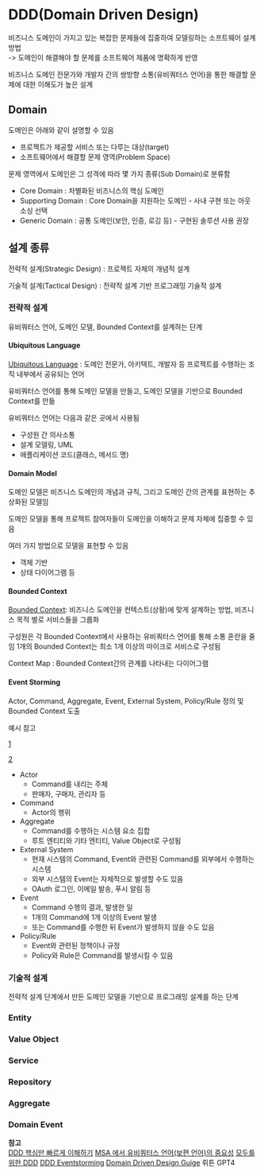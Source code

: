 # DDD(Domain Driven Design)

비즈니스 도메인이 가지고 있는 복잡한 문제들에 집중하여 모델링하는 소프트웨어 설계 방법    
-> 도메인이 해결해야 할 문제를 소프트웨어 제품에 명확하게 반영 

비즈니스 도메인 전문가와 개발자 간의 쌍방향 소통(유비쿼터스 언어)을 통한 해결할 문제에 대한 이해도가 높은 설계

## Domain

도메인은 아래와 같이 설명할 수 있음
* 프로젝트가 제공할 서비스 또는 다루는 대상(target)
* 소프트웨어에서 해결할 문제 영역(Problem Space)

문제 영역에서 도메인은 그 성격에 따라 몇 가지 종류(Sub Domain)로 분류함
* Core Domain : 차별화된 비즈니스의 핵심 도메인
* Supporting Domain : Core Domain을 지원하는 도메인 - 사내 구현 또는 아웃 소싱 선택
* Generic Domain : 공통 도메인(보안, 인증, 로깅 등) - 구현된 솔루션 사용 권장

## 설계 종류

전략적 설계(Strategic Design) : 프로젝트 자체의 개념적 설계

기술적 설계(Tactical Design)  : 전략적 설계 기반 프로그래밍 기술적 설계

### 전략적 설계

유비쿼터스 언어, 도메인 모델, Bounded Context를 설계하는 단계

#### Ubiquitous Language

[Ubiquitous Language](https://martinfowler.com/bliki/UbiquitousLanguage.html) : 도메인 전문가, 아키텍트, 개발자 등 프로젝트를 수행하는 조직 내부에서 공유되는 언어

유비쿼터스 언어를 통해 도메인 모델을 만들고, 도메인 모델을 기반으로 Bounded Context를 만듦

유비쿼터스 언어는 다음과 같은 곳에서 사용됨
- 구성원 간 의사소통
- 설계 모델링, UML
- 애플리케이션 코드(클래스, 메서드 명)

#### Domain Model

도메인 모델은 비즈니스 도메인의 개념과 규칙, 그리고 도메인 간의 관계를 표현하는 추상화된 모델임 

도메인 모델을 통해 프로젝트 참여자들이 도메인을 이해하고 문제 자체에 집중할 수 있음

여러 가지 방법으로 모델을 표현할 수 있음
- 객체 기반
- 상태 다이어그램 등

#### Bounded Context

[Bounded Context](https://martinfowler.com/bliki/BoundedContext.html): 비즈니스 도메인을 컨텍스트(상황)에 맞게 설계하는 방법, 비즈니스 목적 별로 서비스들을 그룹화

구성원은 각 Bounded Context에서 사용하는 유비쿼터스 언어를 통해 소통 혼란을 줄임
1개의 Bounded Context는 최소 1개 이상의 마이크로 서비스로 구성됨

Context Map : Bounded Context간의 관계를 나타내는 다이어그램

#### Event Storming

Actor, Command, Aggregate, Event, External System, Policy/Rule 정의 및 Bounded Context 도출

예시 참고

[1](https://tech.junhabaek.net/ddd-%EC%A0%84%EB%9E%B5%EC%A0%81-%EC%84%A4%EA%B3%84-event-storming-%EC%9D%B4%EB%B2%A4%ED%8A%B8-%EC%BB%A4%EB%A7%A8%EB%93%9C-%EC%99%B8%EB%B6%80%EC%84%9C%EB%B9%84%EC%8A%A4-%EC%95%A1%ED%84%B0-23ea8af1f457)

[2](https://happycloud-lee.tistory.com/94)

* Actor
    * Command를 내리는 주체
    * 판매자, 구매자, 관리자 등
* Command
    * Actor의 행위
* Aggregate
    * Command를 수행하는 시스템 요소 집합
    * 루트 엔티티와 기타 엔티티, Value Object로 구성됨
* External System
    * 현재 시스템의 Command, Event와 관련된 Command를 외부에서 수행하는 시스템
    * 외부 시스템의 Event는 자체적으로 발생할 수도 있음
    * OAuth 로그인, 이메일 발송, 푸시 알림 등
* Event
    * Command 수행의 결과, 발생한 일 
    * 1개의 Command에 1개 이상의 Event 발생
    * 또는 Command를 수행한 뒤 Event가 발생하지 않을 수도 있음
* Policy/Rule
    * Event와 관련된 정책이나 규정
    * Policy와 Rule은 Command를 발생시킬 수 있음

### 기술적 설계

전략적 설계 단계에서 만든 도메인 모델을 기반으로 프로그래밍 설계를 하는 단계

### Entity

### Value Object

### Service

### Repository

### Aggregate

### Domain Event


**참고**  
[DDD 핵심만 빠르게 이해하기](ttps://happycloud-lee.tistory.com/94)
[MSA 에서 유비쿼터스 언어(보편 언어)의 중요성](https://medium.com/dtevangelist/msa-%EC%97%90%EC%84%9C-%EC%9C%A0%EB%B9%84%EC%BF%BC%ED%84%B0%EC%8A%A4-%EC%96%B8%EC%96%B4-%EB%B3%B4%ED%8E%B8-%EC%96%B8%EC%96%B4-%EC%9D%98-%EC%A4%91%EC%9A%94%EC%84%B1-ca22b96aaeea)
[모두를 위한 DDD](https://blog.doctor-cha.com/introduction-to-domain-driven-design-for-everyone)
[DDD Eventstorming](https://tech.junhabaek.net/ddd-%EC%A0%84%EB%9E%B5%EC%A0%81-%EC%84%A4%EA%B3%84-event-storming-%EC%9D%B4%EB%B2%A4%ED%8A%B8-%EC%BB%A4%EB%A7%A8%EB%93%9C-%EC%99%B8%EB%B6%80%EC%84%9C%EB%B9%84%EC%8A%A4-%EC%95%A1%ED%84%B0-23ea8af1f457)
[Domain Driven Design Guige](https://romanglushach.medium.com/domain-driven-design-ddd-a-guide-to-building-scalable-high-performance-systems-5314a7fe053c)
뤼튼 GPT4
